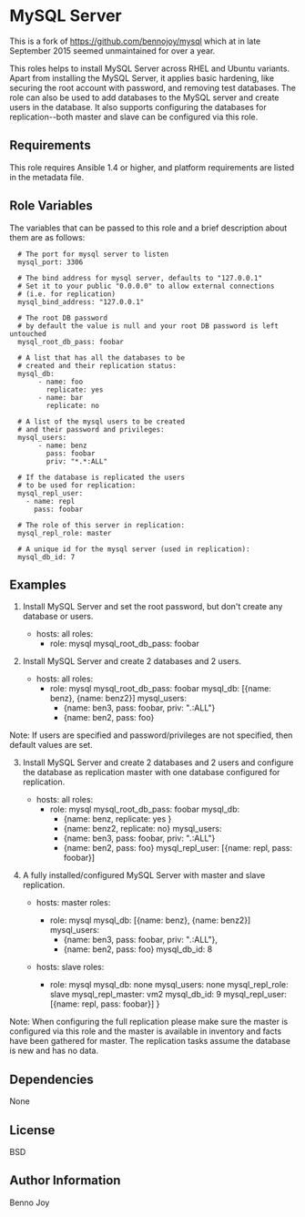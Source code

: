 MySQL Server
============

This is a fork of https://github.com/bennojoy/mysql which at in late September
2015 seemed unmaintained for over a year.

This roles helps to install MySQL Server across RHEL and Ubuntu variants.
Apart from installing the MySQL Server, it applies basic hardening, like
securing the root account with password, and removing test databases. The role
can also be used to add databases to the MySQL server and create users in the
database. It also supports configuring the databases for replication--both
master and slave can be configured via this role.

Requirements
------------

This role requires Ansible 1.4 or higher, and platform requirements are listed
in the metadata file.

Role Variables
--------------

The variables that can be passed to this role and a brief description about
them are as follows:

      # The port for mysql server to listen
      mysql_port: 3306

      # The bind address for mysql server, defaults to "127.0.0.1"
      # Set it to your public "0.0.0.0" to allow external connections
      # (i.e. for replication)
      mysql_bind_address: "127.0.0.1"

      # The root DB password
      # by default the value is null and your root DB password is left untouched
      mysql_root_db_pass: foobar

      # A list that has all the databases to be
      # created and their replication status:
      mysql_db:
           - name: foo
             replicate: yes
           - name: bar
             replicate: no

      # A list of the mysql users to be created
      # and their password and privileges:
      mysql_users:
           - name: benz
             pass: foobar
             priv: "*.*:ALL"

      # If the database is replicated the users
      # to be used for replication:
      mysql_repl_user:
        - name: repl
          pass: foobar

      # The role of this server in replication:
      mysql_repl_role: master

      # A unique id for the mysql server (used in replication):
      mysql_db_id: 7

Examples
--------

1) Install MySQL Server and set the root password, but don't create any
database or users.

      - hosts: all
        roles:
        - role: mysql
          mysql_root_db_pass: foobar

2) Install MySQL Server and create 2 databases and 2 users.

      - hosts: all
        roles:
          - role: mysql
            mysql_root_db_pass: foobar
            mysql_db: [{name: benz}, {name: benz2}]
            mysql_users:
              - {name: ben3, pass: foobar, priv: "*.*:ALL"}
              - {name: ben2, pass: foo}

Note: If users are specified and password/privileges are not specified, then
default values are set.

3) Install MySQL Server and create 2 databases and 2 users and configure the
database as replication master with one database configured for replication.

      - hosts: all
        roles:
         - role: mysql
           mysql_root_db_pass: foobar
           mysql_db:
             - {name: benz, replicate: yes }
             - {name: benz2, replicate: no}
           mysql_users:
             - {name: ben3, pass: foobar, priv: "*.*:ALL"}
             - {name: ben2, pass: foo}
           mysql_repl_user: [{name: repl, pass: foobar}]

4) A fully installed/configured MySQL Server with master and slave
replication.

      - hosts: master
        roles:
         - role: mysql
           mysql_db: [{name: benz}, {name: benz2}]
           mysql_users:
             - {name: ben3, pass: foobar, priv: "*.*:ALL"},
             - {name: ben2, pass: foo}
           mysql_db_id: 8

      - hosts: slave
        roles:
         - role: mysql
           mysql_db: none
           mysql_users: none
           mysql_repl_role: slave
           mysql_repl_master: vm2
           mysql_db_id: 9
           mysql_repl_user: [{name: repl, pass: foobar}] }

Note: When configuring the full replication please make sure the master is
configured via this role and the master is available in inventory and facts
have been gathered for master. The replication tasks assume the database is
new and has no data.


Dependencies
------------

None

License
-------

BSD

Author Information
------------------

Benno Joy


